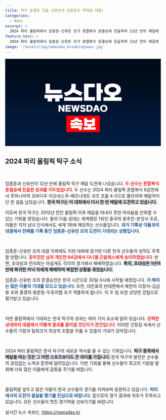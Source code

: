 ```yaml
---
title: 탁구 준결승 진출 신유빈과 임종훈의 역대급 대결!
categories:
  - News
excerpt: >
  2024 파리 올림픽에서 임종훈-신유빈 조가 혼합복식 준결승에 진출하며 12년 만의 메달에 한 발짝 다가왔습니다! 세계 1위 중국 조를 상대로 도전하는 이들의 극적인 경과가 기대됩니다.
feature_text: >
  2024 파리 올림픽에서 임종훈-신유빈 조가 혼합복식 준결승에 진출하며 12년 만의 메달에 한 발짝 다가왔습니다! 세계 1위 중국 조를 상대로 도전하는 이들의 극적인 경과가 기대됩니다.
image: '/assets/img/newsdao_breakingnews.jpg'
---
```


<p><img src="/assets/img/newsdao_breakingnews.jpg" alt="bookingtag 속보" /></p>

<h2 data-ke-size="size26">2024 파리 올림픽 탁구 소식</h2>

<p data-ke-size="size16">&nbsp;</p>

<p>임종훈과 신유빈이 12년 만에 올림픽 탁구 메달 도전에 나섰습니다. <b><span style="color: #ee2323;"> 두 선수는 혼합복식 준결승에 진출한 성과를 거두었습니다. </span></b> 두 선수는 2024 파리 올림픽 혼합복식 8강전에서 루마니아의 오비디우 이오네스쿠-베르나데트 쇠츠 조를 4-0으로 물리치며 메달까지 단 한 걸음 남았습니다. <b><span style="background-color: #21538527;">한국 탁구는 이 대회에서 다시 한 번 메달에 도전하고 있습니다. </span></b></p>

<p>이로써 한국 탁구는 2012년 런던 올림픽 이후 메달을 따내지 못한 아쉬움을 만회할 수 있는 기회를 맞았습니다. 둘의 다음 상대는 세계랭킹 1위인 중국의 왕추친-쑨잉사 조로, 이들은 각자 남녀 단식에서도 세계 1위에 해당하는 선수들입니다. <b><span style="color: #1a5490;"> 과거 기록상 이들과의 대결에서 전패를 기록 중인 임종훈-신유빈 조의 도전이 기대되는 상황입니다. </span></b></p>

<p data-ke-size="size16">&nbsp;</p>

<p>임종훈-신유빈 조의 대결 이외에도 이번 대회에 참가한 다른 한국 선수들의 성적도 주목할 만합니다. <b><span style="color: #ee2323;"> 장우진은 남자 개인전 64강에서 다니엘 곤살레스에게 승리하였습니다. </span></b> 반면, 조대성과 전지희는 아쉽게도 각각의 경기에서 패배하였습니다. <b><span style="background-color: #21538527;"> 특히, 조대성은 1년여 만에 복귀한 카낙 자에게 패배하며 복잡한 상황을 겪었습니다. </span></b></p>

<p>임종훈-신유빈 조의 준결승전은 한국 시간으로 30일 0시에 시작될 예정입니다. <b><span style="color: #1a5490;"> 이 매치는 많은 이들의 기대를 모으고 있습니다. </span></b> 또한, 대진표의 반대편에서 북한의 리정식-김금용 조와 홍콩의 웡춘팅-두호이켐 조가 격돌하게 됩니다. 이 두 팀 또한 상당한 강팀으로 평가받고 있습니다.</p>

<p data-ke-size="size16">&nbsp;</p>

<p>이번 올림픽에서 기대되는 한국 탁구의 성과는 여러 가지 요소에 달려 있습니다. <b><span style="color: #ee2323;">강력한 상대와의 대결에서 어떻게 결과를 끌어낼 것인지가 관건입니다. </span></b> 이러한 긴장감 속에서 선수들의 기량과 팀워크가 최상의 조합을 이룰 수 있을지 기대가 모아집니다. </p>

<p data-ke-size="size16">&nbsp;</p>

<p>2024 파리 올림픽은 한국 탁구의 새로운 역사를 쓸 수 있는 기회입니다. <b><span style="background-color: #21538527;"> 탁구 종목에서 메달을 따는 것은 그 어떤 스포츠보다도 큰 의미를 가집니다. </span></b> 한국 탁구의 발전은 선수들의 끊임없는 노력과 훈련에 달려있습니다. 이번 기회를 통해 선수들이 최고의 기량을 발휘해 더욱 많은 이들에게 감동을 주기를 바랍니다.</p>

<p data-ke-size="size16">&nbsp;</p>

<p>올림픽을 앞두고 많은 이들이 한국 선수들의 경기를 지켜보며 응원하고 있습니다. <b><span style="color: #1a5490;">파리에서의 도전이 결실을 맺기를 진심으로 바랍니다. </span></b> 앞으로의 경기 결과에 귀추가 주목되고 있습니다. 모든 선수들이 멋진 경기력을 선보이기를 바랍니다.</p>
실시간 뉴스 속보는, <a href="https://newsdao.kr" rel="dofollow">https://newsdao.kr</a>


